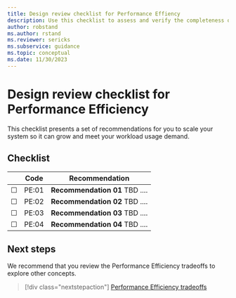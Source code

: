 ```yaml
---
title: Design review checklist for Performance Effiency
description: Use this checklist to assess and verify the completeness of your design for performance efficiency.
author: robstand
ms.author: rstand
ms.reviewer: sericks
ms.subservice: guidance
ms.topic: conceptual
ms.date: 11/30/2023
---
```

# Design review checklist for Performance Efficiency

This checklist presents a set of recommendations for you to scale your system so it can grow and meet your workload usage demand.

## Checklist

|&nbsp;|Code  |Recommendation  |
|-|-|-|
| &#9744; | PE:01  | **Recommendation 01** TBD ....  |
| &#9744; | PE:02 | **Recommendation 02** TBD ....   |
| &#9744; | PE:03 | **Recommendation 03** TBD ....  |
| &#9744; | PE:04 | **Recommendation 04** TBD ....  |

## Next steps

We recommend that you review the Performance Efficiency tradeoffs to explore other concepts.

> [!div class="nextstepaction"]
> [Performance Efficiency tradeoffs](tradeoffs.md)